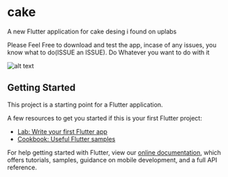 # cake

A new Flutter application for cake desing i found on uplabs


Please Feel Free to download and test the app, incase of any issues, you know what to do(ISSUE an ISSUE).
Do Whatever you want to do with it

![alt text](https://raw.githubusercontent.com/trey-rosius/cake_app/master/images/cake_fruit.png)

## Getting Started

This project is a starting point for a Flutter application.

A few resources to get you started if this is your first Flutter project:

- [Lab: Write your first Flutter app](https://flutter.io/docs/get-started/codelab)
- [Cookbook: Useful Flutter samples](https://flutter.io/docs/cookbook)

For help getting started with Flutter, view our 
[online documentation](https://flutter.io/docs), which offers tutorials, 
samples, guidance on mobile development, and a full API reference.
